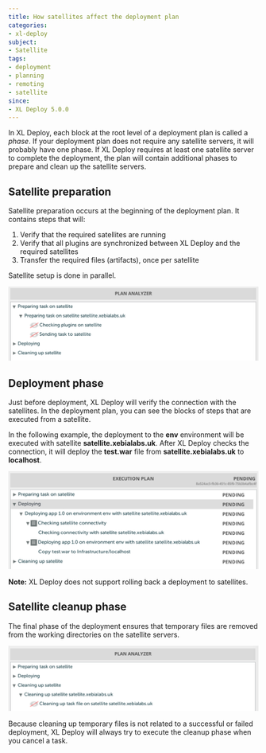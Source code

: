 ```yaml
---
title: How satellites affect the deployment plan
categories:
- xl-deploy
subject:
- Satellite
tags:
- deployment
- planning
- remoting
- satellite
since:
- XL Deploy 5.0.0
---
```


In XL Deploy, each block at the root level of a deployment plan is called a *phase*. If your deployment plan does not require any satellite servers, it will probably have one phase. If XL Deploy requires at least one satellite server to complete the deployment, the plan will contain additional phases to prepare and clean up the satellite servers.

## Satellite preparation

Satellite preparation occurs at the beginning of the deployment plan. It contains steps that will:

1. Verify that the required satellites are running
2. Verify that all plugins are synchronized between XL Deploy and the required satellites
3. Transfer the required files (artifacts), once per satellite

Satellite setup is done in parallel.

![Deployment plan with satellite setup phase expanded](images/prepare-satellite-phase.png) 

## Deployment phase

Just before deployment, XL Deploy will verify the connection with the satellites. In the deployment plan, you can see the blocks of steps that are executed from a satellite.

In the following example, the deployment to the **env** environment will be executed with satellite **satellite.xebialabs.uk**. After XL Deploy checks the connection, it will deploy the **test.war** file from **satellite.xebialabs.uk** to **localhost**.

![Deployment plan with steps executed on satellite](images/step-executed-on-satellite.png)

**Note:** XL Deploy does not support rolling back a deployment to satellites.

## Satellite cleanup phase

The final phase of the deployment ensures that temporary files are removed from the working directories on the satellite servers.

![Deployment plan with satellite cleanup phase](images/cleaning-satellite-phase.png)

Because cleaning up temporary files is not related to a successful or failed deployment, XL Deploy will always try to execute the cleanup phase when you cancel a task.
